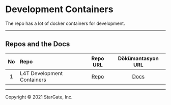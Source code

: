 # Development Containers #
The repo has a lot of docker containers for development.
___
## Repos and the Docs ##
| No | Repo                                     | Repo URL      | Dökümantasyon URL     |
| :---: | :---                                  | :---:         | :---:                 |
| 1     | L4T Development Containers            | [Repo][1]     | [Docs][2]             |

____
Copyright © 2021 StarGate, Inc.

[1]: https://github.com/ierturk/dev-containers.git
        (Docker Development Containers Repo)
[2]: l4t/README.md
        (L4T Development Containers Docs)
